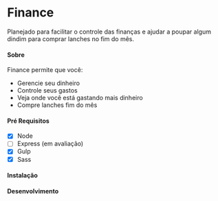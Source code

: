 # Finance
Planejado para facilitar o controle das finanças e ajudar a poupar algum dindim para comprar lanches no fim do mês.

#### Sobre
Finance permite que você:
  - Gerencie seu dinheiro
  - Controle seus gastos
  - Veja onde você está gastando mais dinheiro
  - Compre lanches fim do mês

#### Pré Requisitos
- [x] Node
- [ ] Express (em avaliação)
- [x] Gulp
- [x] Sass

#### Instalação
#### Desenvolvimento
